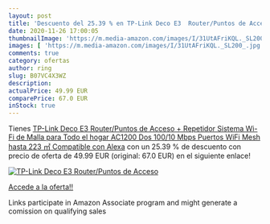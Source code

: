 ```yaml
---
layout: post
title: 'Descuento del 25.39 % en TP-Link Deco E3  Router/Puntos de Acceso'
date: 2020-11-26 17:00:05
thumbnailImage: 'https://m.media-amazon.com/images/I/31UtAFriKQL._SL200_.jpg'
images: [ 'https://m.media-amazon.com/images/I/31UtAFriKQL._SL200_.jpg' ]
comments: true
category: ofertas
author: ring
slug: B07VC4X3WZ
description:
actualPrice: 49.99 EUR
comparePrice: 67.0 EUR
inStock: true
---
```


Tienes [TP-Link Deco E3  Router/Puntos de Acceso + Repetidor  Sistema Wi-Fi de Malla para Todo el hogar AC1200  Dos 100/10 Mbps Puertos  WiFi Mesh hasta 223 ㎡  Compatible con Alexa](https://www.amazon.es/dp/B07VC4X3WZ/?tag=tolees-21) con un 25.39 % de descuento con precio de oferta de 49.99 EUR (original: 67.0 EUR) en el siguiente enlace!

[![TP-Link Deco E3  Router/Puntos de Acceso](https://m.media-amazon.com/images/I/31UtAFriKQL._SL200_.jpg)](https://www.amazon.es/dp/B07VC4X3WZ/?tag=tolees-21)

[Accede a la oferta!!](https://www.amazon.es/dp/B07VC4X3WZ/?tag=tolees-21)

Links participate in Amazon Associate program and might generate a comission on qualifying sales


